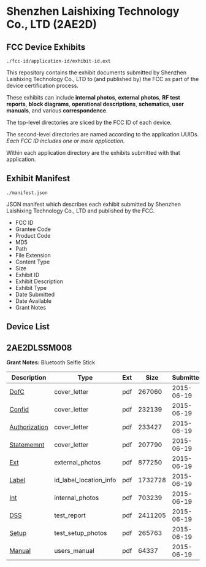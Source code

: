 # Shenzhen Laishixing Technology Co., LTD (2AE2D)
## FCC Device Exhibits

```
./fcc-id/application-id/exhibit-id.ext
```

This repository contains the exhibit documents submitted by Shenzhen Laishixing Technology Co., LTD to (and published by) the FCC as part of the device certification process.

These exhibits can include **internal photos**, **external photos**, **RF test reports**, **block diagrams**, **operational descriptions**, **schematics**, **user manuals**, and various **correspondence**.

The top-level directories are sliced by the FCC ID of each device.

The second-level directories are named according to the application UUIDs. *Each FCC ID includes one or more application.*

Within each application directory are the exhibits submitted with that application. 

## Exhibit Manifest

```
./manifest.json
```

JSON manifest which describes each exhibit submitted by Shenzhen Laishixing Technology Co., LTD and published by the FCC.

- FCC ID
- Grantee Code
- Product Code
- MD5
- Path
- File Extension
- Content Type
- Size
- Exhibit ID
- Exhibit Description
- Exhibit Type
- Date Submitted
- Date Available
- Grant Notes

## Device List
## 2AE2DLSSM008
**Grant Notes:** Bluetooth Selfie Stick

| Description | Type | Ext | Size | Submitted | Available |
| ----------- | ---- | --- | ---- | --------- | --------- |
| [DofC](2AE2DLSSM008/8229764437f6f721b0a9bf10f2824383/2653844.pdf) | cover_letter | pdf | 267060 | 2015-06-19 | 2015-06-19 |
| [Confid](2AE2DLSSM008/8229764437f6f721b0a9bf10f2824383/2653847.pdf) | cover_letter | pdf | 232139 | 2015-06-19 | 2015-06-19 |
| [Authorization](2AE2DLSSM008/8229764437f6f721b0a9bf10f2824383/2653850.pdf) | cover_letter | pdf | 233427 | 2015-06-19 | 2015-06-19 |
| [Statememnt](2AE2DLSSM008/8229764437f6f721b0a9bf10f2824383/2653851.pdf) | cover_letter | pdf | 207790 | 2015-06-19 | 2015-06-19 |
| [Ext](2AE2DLSSM008/8229764437f6f721b0a9bf10f2824383/2653845.pdf) | external_photos | pdf | 877250 | 2015-06-19 | 2015-06-19 |
| [Label](2AE2DLSSM008/8229764437f6f721b0a9bf10f2824383/2653849.pdf) | id_label_location_info | pdf | 1732728 | 2015-06-19 | 2015-06-19 |
| [Int](2AE2DLSSM008/8229764437f6f721b0a9bf10f2824383/2653848.pdf) | internal_photos | pdf | 703239 | 2015-06-19 | 2015-06-19 |
| [DSS](2AE2DLSSM008/8229764437f6f721b0a9bf10f2824383/2653846.pdf) | test_report | pdf | 2411205 | 2015-06-19 | 2015-06-19 |
| [Setup](2AE2DLSSM008/8229764437f6f721b0a9bf10f2824383/2653852.pdf) | test_setup_photos | pdf | 265763 | 2015-06-19 | 2015-06-19 |
| [Manual](2AE2DLSSM008/8229764437f6f721b0a9bf10f2824383/2653853.pdf) | users_manual | pdf | 64337 | 2015-06-19 | 2015-06-19 |
